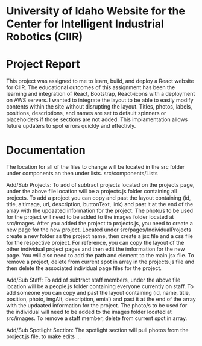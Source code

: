 # University of Idaho Website for the Center for Intelligent Industrial Robotics (CIIR)

# Project Report

This project was assigned to me to learn, build, and deploy a React website for CIIR. The educational outcomes of this assignment has been the learning and integration of React, Bootstrap, React-icons with a deployment on AWS servers. I wanted to integrate the layout to be able to easily modify contents within the site without disrupting the layout. Titles, photos, labels, positions, descriptions, and names are set to default spinners or placeholders if those sections are not added. This implamentation allows future updaters to spot errors quickly and effectivly.


# Documentation
The location for all of the files to change will be located in the src folder under components an then under lists. src/components/Lists

Add/Sub Projects: To add of subtract projects located on the projects page, under the above file location will be a projects.js folder containing all projects. To add a project you can copy and past the layout containing (id, title, altImage, url, description, buttonText, link) and past it at the end of the array with the updaated information for the project. The photo/s to be used for the project will need to be added to the images folder located at src/images. After you added the project to projects.js, you need to create a new page for the new project. Located under src/pages/IndividualProjects create a new folder as the project name, then create a jsx file and a css file for the respective project. For reference, you can copy the layout of the other individual project pages and then edit the imformation for the new page. You will also need to add the path and element to the main.jsx file. To remove a project, delete from current spot in array in the projects.js file and then delete the associated individual page files for the project.

Add/Sub Staff: To add of subtract staff members, under the above file location will be a people.js folder containing everyone currently on staff. To add someone you can copy and past the layout containing (id, name, title, position, photo, imgAlt, description, emial) and past it at the end of the array with the updaated information for the project. The photo/s to be used for the individual will need to be added to the images folder located at src/images. To remove a staff member, delete from current spot in array.

Add/Sub Spotlight Section: The spotlight section will pull photos from the project.js file, to make edits ...